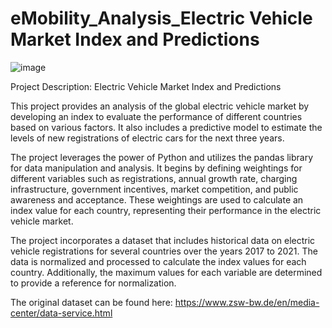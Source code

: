 # eMobility_Analysis_Electric Vehicle Market Index and Predictions

![image](https://github.com/Chuka-J-Uzo/eMobility_Analysis_Global-EV/assets/95084188/13b903cb-6bbd-4082-b8a0-00a0518ba13d)

Project Description: Electric Vehicle Market Index and Predictions

This project provides an analysis of the global electric vehicle market by developing an index to evaluate the performance of different countries based on various factors. It also includes a predictive model to estimate the levels of new registrations of electric cars for the next three years.

The project leverages the power of Python and utilizes the pandas library for data manipulation and analysis. It begins by defining weightings for different variables such as registrations, annual growth rate, charging infrastructure, government incentives, market competition, and public awareness and acceptance. These weightings are used to calculate an index value for each country, representing their performance in the electric vehicle market.

The project incorporates a dataset that includes historical data on electric vehicle registrations for several countries over the years 2017 to 2021. The data is normalized and processed to calculate the index values for each country. Additionally, the maximum values for each variable are determined to provide a reference for normalization.

The original dataset can be found here: https://www.zsw-bw.de/en/media-center/data-service.html

